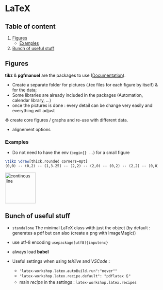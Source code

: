 # LaTeX

## Table of content
1. [Figures](#fig)
     - [Examples](#fig_ex)
3. [Bunch of useful stuff](#random)



## Figures <a name="fig"></a>
 **tikz** \& **pgfmanuel** are the packages to use ([Documentation](https://ctan.tetaneutral.net/graphics/pgf/base/doc/pgfmanual.pdf)). 

- Create a separate folder for pictures (.tex files for each figure by itself) & for the data; 
- Some libraries are already included in the packages (Automation, calendar library, ...)
- once the pictures is done : every detail can be change very easily and everything will adjust

♻️ create core figures / graphs and re-use with different data. 

- alignement options 

### Examples <a name="fig_ex"></a>
- Do not need to have the env (`begin{} ..`) for a small figure 

```latex
\tikz \draw[thick,rounded corners=8pt]
(0,0) -- (0,2) -- (1,3.25) -- (2,2) -- (2,0) -- (0,2) -- (2,2) -- (0,0) -- (2,0);
```
<img width="101" alt="continous line" src="https://user-images.githubusercontent.com/62952163/206709042-bf772720-6e8b-49d8-b786-0968fc770a68.png">

## Bunch of useful stuff <a name="random"></a>
- `standalone`
The minimal LaTeX class witth just the object (by default : generates a pdf but can also (create a png with ImageMagic))

- use utf-8 encoding
`usepackage[utf8]{inputenc}`

- always load **babel**
- Useful settings when using *teXlive* and *VSCode* : 
    -  `"latex-workshop.latex.autoBuild.run":"never""`
    -  `"latex-workshop.latex.recipe.default": "pdflatex 🔃"`
    -  main *recipe* in the settings : `latex-workshop.latex.recipes`


